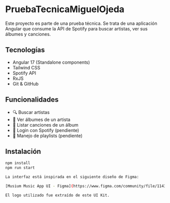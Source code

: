# PruebaTecnicaMiguelOjeda

Este proyecto es parte de una prueba técnica. Se trata de una aplicación Angular que consume la API de Spotify para buscar artistas, ver sus álbumes y canciones.

## Tecnologías

- Angular 17 (Standalone components)
- Tailwind CSS
- Spotify API
- RxJS
- Git & GitHub

## Funcionalidades

- 🔍 Buscar artistas
- 💽 Ver álbumes de un artista
- 🎵 Listar canciones de un álbum
- 🔐 Login con Spotify (pendiente)
- 📂 Manejo de playlists (pendiente)

## Instalación

```bash
npm install
npm run start

La interfaz está inspirada en el siguiente diseño de Figma:

[Musium Music App UI - Figma](https://www.figma.com/community/file/1143115506742537849/musium-music-app-ui)

El logo utilizado fue extraído de este UI Kit.